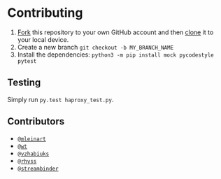 # Contributing

1. [Fork](https://help.github.com/articles/fork-a-repo/) this repository to your own GitHub account and then [clone](https://help.github.com/articles/cloning-a-repository/) it to your local device.
2. Create a new branch `git checkout -b MY_BRANCH_NAME`
3. Install the dependencies: `python3 -m pip install mock pycodestyle pytest`

## Testing

Simply run `py.test haproxy_test.py`.

## Contributors

* [`@mleinart`](https://github.com/mleinart)
* [`@wt`](https://github.com/wt)
* [`@vzhabiuks`](https://github.com/vzhabiuks)
* [`@rhyss`](https://github.com/rhyss)
* [`@streambinder`](https://github.com/streambinder)